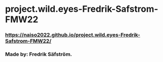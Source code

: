 # project.wild.eyes-Fredrik-Safstrom-FMW22
### https://naiso2022.github.io/project.wild.eyes-Fredrik-Safstrom-FMW22/
### Made by: Fredrik Säfström.
